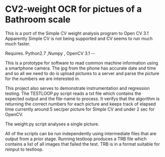 # CV2-weight OCR for pictues of a Bathroom scale
This is a port of the Simple CV weight analysis program to Open CV 3.1
Apparently Simple CV is not being supported and CV  seems to run much much faster.


Requires. Python2.7 ,Numpy , OpenCV 3.1  --

This is a prototype for software to read common machine information using a smartphone camera. The jpg from the phone has accurate date and time and so all we need to do is upload pictures to a server and parse the picture for the numbers we are interested in.  

This project also serves to demonstrate instrumentation and regression testing. The TESTLOOP.py script reads a txt file which contains the expected output and the file-name to process. It verifys that the algorithm is returning the correct numbers for each picture and keeps track of elapsed time currently around 5 sec/per picture for Simple CV and under 2 sec for OpenCV.

The weight.py script analyses a single picture.

All of the scripts can be run independently using intermediate files that are output from a prior stage. Running testloop produces a TRB file which contains a list of all images that failed the test. TRB is in a format suitable for reinput to testloop.

